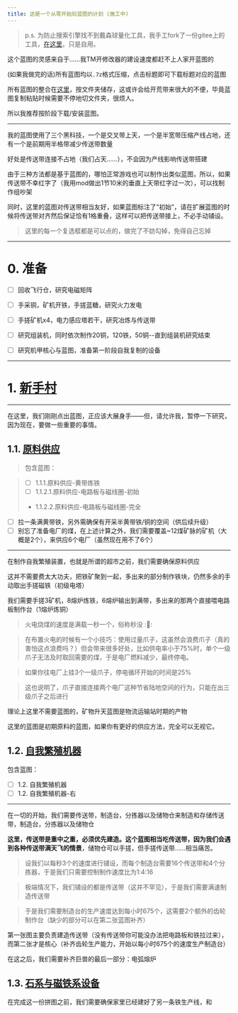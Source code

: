 ```yaml
---
title: 这是一个从零开始玩蓝图的计划 (施工中)
---
```


> p.s. 为防止搜索引擎找不到戴森球量化工具，我手工fork了一份gitee上的工具，[在这里](./)，只是自用。

这个蓝图的灵感来自于……我TM开修改器的建设速度都赶不上人家开蓝图的

(如果我做完的话)所有蓝图均以`.7z`格式压缩，点击标题即可下载标题对应的蓝图

所有蓝图的整合在[这里](./整合.7z)，按文件夹储存，这或许会给开荒带来很大的不便，毕竟蓝图复制粘贴时候需要不停地切文件夹，很烦人。

所以我推荐按阶段下载/安装蓝图。

---

我的蓝图使用了三个黑科技，一个是交叉带上天，一个是半宽带压缩产线占地，还有一个是前期用半格带减少传送带数量

好处是传送带连接不占地（我们占天……），不会因为产线影响传送带搭建

由于三种方法都是基于蓝图的，哪怕正常游戏也可以制作出类似蓝图，所以，如果传送带不幸红字了（我用mod做出1节10米的垂直上天带红字过一次），可以找制作组吵架

同时，这里的蓝图对传送带相当友好，如果蓝图标注了“初始”，请在扩展蓝图的时候将传送带对齐然后保证恰有1格重叠，这样可以把传送带接上，不必手动铺设。

> 这里的每一个复选框都是可以点的，做完了不妨勾掉，免得自己忘掉

---

# 0. 准备

 - [ ] 回收飞行仓，研究电磁矩阵
 - [ ] 手采铜，矿机开铁，手搓蓝糖，研究火力发电
 - [ ] 手搓矿机x4，电力感应塔若干，研究冶炼与传送带

 - [ ] 研究组装机，同时依次制作20铜，120铁，50铜--直到组装机研究结束
 - [ ] 研究机甲核心与蓝图，准备第一阶段自我复制的设备

---

# 1. [新手村](./新手村.xz)

---

在这里，我们刚刚点出蓝图，正应该大展身手——但，请允许我，暂停一下研究，因为现在，要做一些重要的事情。

## 1.1. [原料供应](./原料供应.7z)

> 包含蓝图：

> - [ ] 1.1.1.原料供应-黄带炼铁
> - [ ] 1.1.2.1.原料供应-电路板与磁线圈-初始
> - 1.1.2.2.原料供应-电路板与磁线圈-完全

 - [ ] 拉一条满黄带铁，另外需确保有开采半黄带铁/铜的空间（供后续升级）
 - [ ] 别忘了准备电厂的煤，在上述计算之外，我们需要覆盖~12煤矿脉的矿机（大概是2个），来供应6个电厂（虽然现在用不了6个）

---

在制作自我繁殖装置，也就是所谓的超市之前，我们需要确保原料供应

这并不需要费太大功夫，把铁矿聚到一起，多出来的部分制作铁块，仍然多余的手动取出手搓磁铁（初级电塔）

我们需要手搓3矿机，8熔炉炼铁，6熔炉输出到满带，多出来的那两个直接喂电路板制作台（1熔炉炼铜）


> 火电烧煤的速度是满载一秒一个，俗称秒没 :🤣:

> 在布置火电的时候有一个小技巧：使用过量爪子，这虽然会浪费爪子（真的害怕这点浪费吗？）但会带来很多好处，比如供电率小于75%时，单个一级爪子无法及时取回需要的煤，于是电厂燃料减少，最终停电。

> 如果你往电厂上挂3个一级爪子，停电循环开始的时间是25%

> 这也说明了，爪子直接连接两个电厂这种节省陆地空间的行为，只能在出三级爪子之后进行

理论上这里不需要蓝图的，矿物升天蓝图是物流运输站时期的产物

这里的蓝图是初期原料的蓝图，如果你有更好的供应方法，完全可以无视它。

## 1.2. [自我繁殖机器](./自我繁殖机器.7z)

包含蓝图：

 - [ ] 1.2. 自我繁殖机器
 - [ ] 1.2. 自我繁殖机器-右

---

在一切的开始，我们需要传送带，制造台，分拣器以及储物仓来制造和存储传送带，制造台，分拣器以及储物仓

**这里，传送带是重中之重，必须优先建造。这个蓝图相当吃传送带，因为我们会遇到各种传送带满天飞的情景**，储物仓可以手搓，但手搓传送带……相当痛苦。

> 设我们以每秒3个的速度进行铺设，而每个制造台需要16个传送带和4个分拣器，于是我们只需要控制制作速度比为1:4:16

> 极端情况下，我们铺设的都是传送带（这并不罕见），于是我们需要满速制造传送带

> 于是我们需要制造台的生产速度达到每小时675个，这需要2个额外的齿轮制作台（缺少的部分可以在第二张蓝图补齐）

第一张图主要负责建造传送带（没有传送带你可能没办法把电路板和铁拉过来），而第二张才是核心（补齐齿轮生产能力，开始以每小时675个的速度生产制造台）

在这之后，我们需要补齐巨兽的最后一部分：电弧熔炉

## 1.3. [石系与磁铁系设备](./石系与磁铁系设备.7z)

在完成这一份拼图之前，我们需要确保家里已经建好了另一条铁生产线，和

